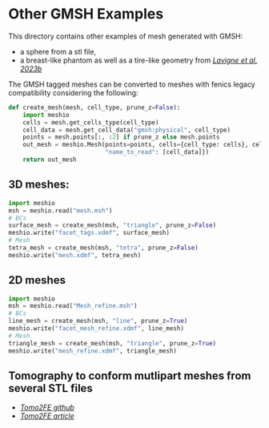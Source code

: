 # Other GMSH Examples

This directory contains other examples of mesh generated with GMSH:
- a sphere from a stl file,
- a breast-like phantom as well as a tire-like geometry from *[Lavigne et al. 2023b](https://doi.org/10.1016/j.cma.2023.115889)*

The GMSH tagged meshes can be converted to meshes with fenics legacy compatibility considering the following:

```python
def create_mesh(mesh, cell_type, prune_z=False):
    import meshio
    cells = mesh.get_cells_type(cell_type)
    cell_data = mesh.get_cell_data("gmsh:physical", cell_type)
    points = mesh.points[:, :2] if prune_z else mesh.points
    out_mesh = meshio.Mesh(points=points, cells={cell_type: cells}, cell_data={
                           "name_to_read": [cell_data]})
    return out_mesh
```
## 3D meshes:
```python
import meshio
msh = meshio.read("mesh.msh")
# BCs
surface_mesh = create_mesh(msh, "triangle", prune_z=False)
meshio.write("facet_tags.xdmf", surface_mesh)
# Mesh
tetra_mesh = create_mesh(msh, "tetra", prune_z=False)
meshio.write("mesh.xdmf", tetra_mesh)
```

## 2D meshes
```python
import meshio
msh = meshio.read("Mesh_refine.msh")
# BCs
line_mesh = create_mesh(msh, "line", prune_z=True)
meshio.write("facet_mesh_refine.xdmf", line_mesh)
# Mesh
triangle_mesh = create_mesh(msh, "triangle", prune_z=True)
meshio.write("mesh_refine.xdmf", triangle_mesh)
```

## Tomography to conform mutlipart meshes from several STL files
- *[Tomo2FE github](https://github.com/ANR-MultiFIRE/TomoToFE/blob/main/workflow2/Workflow2-Python.ipynb)*
- *[Tomo2FE article](https://letters.rilem.net/index.php/rilem/article/view/184)*